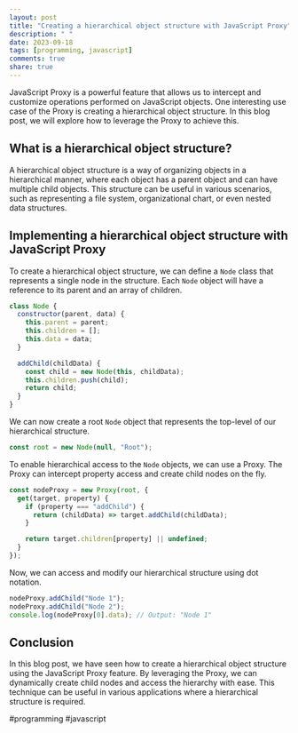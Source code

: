 ```yaml
---
layout: post
title: "Creating a hierarchical object structure with JavaScript Proxy"
description: " "
date: 2023-09-18
tags: [programming, javascript]
comments: true
share: true
---
```


JavaScript Proxy is a powerful feature that allows us to intercept and customize operations performed on JavaScript objects. One interesting use case of the Proxy is creating a hierarchical object structure. In this blog post, we will explore how to leverage the Proxy to achieve this.

## What is a hierarchical object structure?

A hierarchical object structure is a way of organizing objects in a hierarchical manner, where each object has a parent object and can have multiple child objects. This structure can be useful in various scenarios, such as representing a file system, organizational chart, or even nested data structures.

## Implementing a hierarchical object structure with JavaScript Proxy

To create a hierarchical object structure, we can define a `Node` class that represents a single node in the structure. Each `Node` object will have a reference to its parent and an array of children.

```javascript
class Node {
  constructor(parent, data) {
    this.parent = parent;
    this.children = [];
    this.data = data;
  }

  addChild(childData) {
    const child = new Node(this, childData);
    this.children.push(child);
    return child;
  }
}
```

We can now create a root `Node` object that represents the top-level of our hierarchical structure.

```javascript
const root = new Node(null, "Root");
```

To enable hierarchical access to the `Node` objects, we can use a Proxy. The Proxy can intercept property access and create child nodes on the fly.

```javascript
const nodeProxy = new Proxy(root, {
  get(target, property) {
    if (property === "addChild") {
      return (childData) => target.addChild(childData);
    }

    return target.children[property] || undefined;
  }
});
```

Now, we can access and modify our hierarchical structure using dot notation.

```javascript
nodeProxy.addChild("Node 1");
nodeProxy.addChild("Node 2");
console.log(nodeProxy[0].data); // Output: "Node 1"
```

## Conclusion

In this blog post, we have seen how to create a hierarchical object structure using the JavaScript Proxy feature. By leveraging the Proxy, we can dynamically create child nodes and access the hierarchy with ease. This technique can be useful in various applications where a hierarchical structure is required.

#programming #javascript